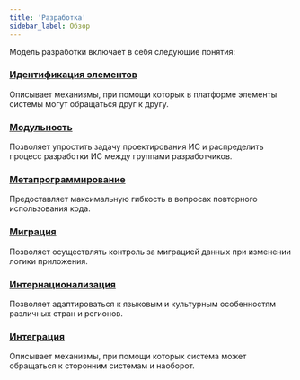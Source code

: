 ```yaml
---
title: 'Разработка'
sidebar_label: Обзор
---
```


Модель разработки включает в себя следующие понятия:

### [Идентификация элементов](Element_identification.md)

Описывает механизмы, при помощи которых в платформе элементы системы могут обращаться друг к другу.

### [Модульность](Modularity.md)

Позволяет упростить задачу проектирования ИС и распределить процесс разработки ИС между группами разработчиков.

### [Метапрограммирование](Metaprogramming.md)

Предоставляет максимальную гибкость в вопросах повторного использования кода.

### [Миграция](Migration.md)

Позволяет осуществлять контроль за миграцией данных при изменении логики приложения.

### [Интернационализация](Internationalization.md)

Позволяет адаптироваться к языковым и культурным особенностям различных стран и регионов.

### [Интеграция](Integration.md)

Описывает механизмы, при помощи которых система может обращаться к сторонним системам и наоборот.
